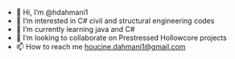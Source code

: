 - 👋 Hi, I’m @hdahmani1
- 👀 I’m interested in C# civil and structural engineering codes
- 🌱 I’m currently learning java and C#
- 💞️ I’m looking to collaborate on Prestressed Hollowcore projects
- 📫 How to reach me houcine.dahmani1@gmail.com

<!---
hdahmani1/hdahmani1 is a ✨ special ✨ repository because its `README.md` (this file) appears on your GitHub profile.
You can click the Preview link to take a look at your changes.
--->
